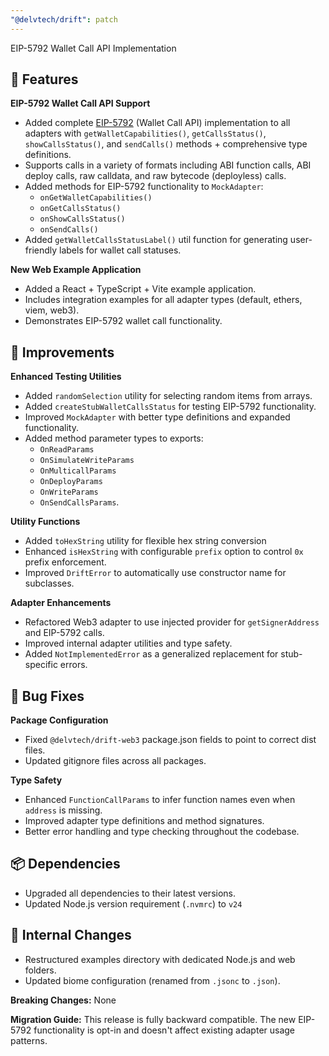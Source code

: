 ```yaml
---
"@delvtech/drift": patch
---
```

 
EIP-5792 Wallet Call API Implementation

## 🚀 Features

**EIP-5792 Wallet Call API Support**
- Added complete [EIP-5792](https://www.eip5792.xyz) (Wallet Call API) implementation to all adapters with `getWalletCapabilities()`, `getCallsStatus()`, `showCallsStatus()`, and `sendCalls()` methods + comprehensive type definitions.
- Supports calls in a variety of formats including ABI function calls, ABI deploy calls, raw calldata, and raw bytecode (deployless) calls.
- Added methods for EIP-5792 functionality to `MockAdapter`:
  - `onGetWalletCapabilities()`
  - `onGetCallsStatus()`
  - `onShowCallsStatus()`
  - `onSendCalls()`
- Added `getWalletCallsStatusLabel()` util function for generating user-friendly labels for wallet call statuses.

**New Web Example Application**
- Added a React + TypeScript + Vite example application.
- Includes integration examples for all adapter types (default, ethers, viem, web3).
- Demonstrates EIP-5792 wallet call functionality.

## 🔧 Improvements

**Enhanced Testing Utilities**
- Added `randomSelection` utility for selecting random items from arrays.
- Added `createStubWalletCallsStatus` for testing EIP-5792 functionality.
- Improved `MockAdapter` with better type definitions and expanded functionality.
- Added method parameter types to exports:
  - `OnReadParams`
  - `OnSimulateWriteParams`
  - `OnMulticallParams`
  - `OnDeployParams`
  - `OnWriteParams`
  - `OnSendCallsParams`.

**Utility Functions**
- Added `toHexString` utility for flexible hex string conversion
- Enhanced `isHexString` with configurable `prefix` option to control `0x` prefix enforcement.
- Improved `DriftError` to automatically use constructor name for subclasses.

**Adapter Enhancements**
- Refactored Web3 adapter to use injected provider for `getSignerAddress` and EIP-5792 calls.
- Improved internal adapter utilities and type safety.
- Added `NotImplementedError` as a generalized replacement for stub-specific errors.

## 🐛 Bug Fixes

**Package Configuration**
- Fixed `@delvtech/drift-web3` package.json fields to point to correct dist files.
- Updated gitignore files across all packages.

**Type Safety**
- Enhanced `FunctionCallParams` to infer function names even when `address` is missing.
- Improved adapter type definitions and method signatures.
- Better error handling and type checking throughout the codebase.

## 📦 Dependencies

- Upgraded all dependencies to their latest versions.
- Updated Node.js version requirement (`.nvmrc`) to `v24`

## 🔄 Internal Changes

- Restructured examples directory with dedicated Node.js and web folders.
- Updated biome configuration (renamed from `.jsonc` to `.json`).

**Breaking Changes:** None

**Migration Guide:** This release is fully backward compatible. The new EIP-5792 functionality is opt-in and doesn't affect existing adapter usage patterns.
